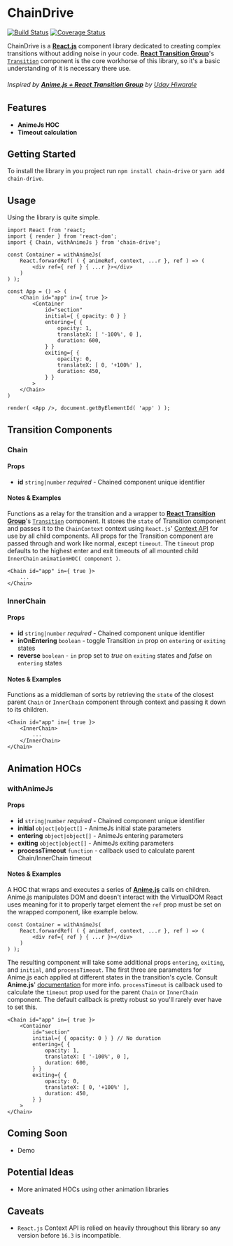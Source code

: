 # ChainDrive
[![Build Status](https://travis-ci.org/kidunot89/chain-drive.svg?branch=develop)](https://travis-ci.org/kidunot89/chain-drive)
[![Coverage Status](https://coveralls.io/repos/github/kidunot89/chain-drive/badge.svg?branch=develop)](https://coveralls.io/github/kidunot89/chain-drive?branch=develop)

ChainDrive is a **[React.js](https://reactjs.org)** component library dedicated to creating complex transitions without adding noise in your code. **[React Transition Group](https://github.com/reactjs/react-transition-group)**'s [`Transition`](https://reactcommunity.org/react-transition-group/transition) component is the core workhorse of this library, so it's a basic understanding of it is necessary there use.
###### *Inspired by* **[Anime.js + React Transition Group](https://itnext.io/anime-js-react-transition-group-5f6d0055a3a0)** by *[Uday Hiwarale](https://github.com/thatisuday)*

## Features
- **AnimeJs HOC**
- **Timeout calculation** 

## Getting Started
To install the library in you project run `npm install chain-drive` or `yarn add chain-drive`. 

## Usage
Using the library is quite simple.
```
import React from 'react;
import { render } from 'react-dom';
import { Chain, withAnimeJs } from 'chain-drive';

const Container = withAnimeJs( 
    React.forwardRef( ( { animeRef, context, ...r }, ref ) => (
        <div ref={ ref } { ...r }></div>
    )
) );

const App = () => (
    <Chain id="app" in={ true }>
        <Container
            id="section"
            initial={ { opacity: 0 } }
            entering={ {
                opacity: 1,
                translateX: [ '-100%', 0 ],
                duration: 600,
            } }
            exiting={ {
                opacity: 0,
                translateX: [ 0, '+100%' ],
                duration: 450,
            } }
        >
    </Chain>
)

render( <App />, document.getByElementId( 'app' ) );
```

## Transition Components
### Chain
#### Props
- **id** `string|number` *required* - Chained component unique identifier
#### Notes & Examples
Functions as a relay for the transition and a wrapper to **[React Transition Group](https://github.com/reactjs/react-transition-group)**'s [`Transition`]() component. It stores the `state` of Transition component and passes it to the `ChainContext` context using `React.js`' [Context API](https://reactjs.org/docs/context.html) for use by all child components. All props for the Transition component are passed through and work like normal, except `timeout`. The `timeout` prop defaults to the highest enter and exit timeouts of all mounted child `InnerChain` `animationHOC( component )`.

```
<Chain id="app" in={ true }>
    ...
</Chain>
```

### InnerChain
#### Props
- **id** `string|number` *required* - Chained component unique identifier
- **inOnEntering** `boolean` - toggle Transition `in` prop on `entering` or `exiting` states
- **reverse** `boolean` - `in` prop set to *true* on `exiting` states and *false* on `entering` states
#### Notes & Examples
Functions as a middleman of sorts by retrieving the `state` of the closest parent `Chain` or `InnerChain` component through context and passing it down to its children.
```
<Chain id="app" in={ true }>
    <InnerChain>
        ...
    </InnerChain>
</Chain>
```

## Animation HOCs
### withAnimeJs
#### Props
- **id** `string|number` *required* - Chained component unique identifier
- **initial** `object|object[]` - AnimeJs initial state parameters
- **entering** `object|object[]` - AnimeJs entering parameters
- **exiting** `object|object[]` - AnimeJs exiting parameters
- **processTimeout** `function` - callback used to calculate parent Chain/InnerChain timeout
#### Notes & Examples
A HOC that wraps and executes a series of **[Anime.js](http://animejs.com)** calls on children. Anime.js manipulates DOM and doesn't interact with the VirtualDOM React uses meaning for it to properly target element the `ref` prop must be set on the wrapped component, like example below.
```
const Container = withAnimeJs( 
    React.forwardRef( ( { animeRef, context, ...r }, ref ) => (
        <div ref={ ref } { ...r }></div>
    )
) );
```
The resulting component will take some additional props `entering`, `exiting`, and `initial`, and `processTimeout`. The first three are parameters for Anime.js each applied at different states in the transition's cycle. Consult **Anime.js**' [documentation](http://animejs.com/documentation/) for more info. `processTimeout` is callback used to calculate the `timeout` prop used for the parent `Chain` or `InnerChain` component. The default callback is pretty robust so you'll rarely ever have to set this.
```
<Chain id="app" in={ true }>
    <Container
        id="section"
        initial={ { opacity: 0 } } // No duration
        entering={ {
            opacity: 1,
            translateX: [ '-100%', 0 ],
            duration: 600,
        } }
        exiting={ {
            opacity: 0,
            translateX: [ 0, '+100%' ],
            duration: 450,
        } }
    >
</Chain>
```

## Coming Soon
- Demo

## Potential Ideas
- More animated HOCs using other animation libraries

## Caveats
- `React.js` Context API is relied on heavily throughout this library so any version before `16.3` is incompatible. 
